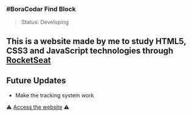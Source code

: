 ### #BoraCodar Find Block

> Status: Developing

## This is a website made by me to study HTML5, CSS3 and JavaScript technologies through <a href="https://www.rocketseat.com.br/boracodar" target="_blank">RocketSeat</a>

## Future Updates
+ Make the tracking system work

⚠️ <a href="https://jkelvin001.github.io/javascript-2/find-block" target="_blank">Access the website</a> ⚠️
